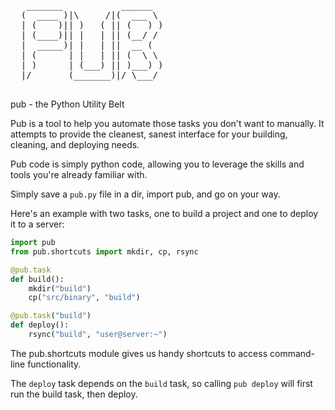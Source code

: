 <pre>
   _______           ______  
  (  ____ )|\     /|(  ___ \ 
  | (    )|| )   ( || (   ) )
  | (____)|| |   | || (__/ / 
  |  _____)| |   | ||  __ (  
  | (      | |   | || (  \ \ 
  | )      | (___) || )___) )
  |/       (_______)|/ \___/ 

</pre>

pub - the Python Utility Belt

Pub is a tool to help you automate those tasks you don't want to manually. It
attempts to provide the cleanest, sanest interface for your building, cleaning,
and deploying needs.

Pub code is simply python code, allowing you to leverage the skills and tools
you're already familiar with.

Simply save a `pub.py` file in a dir, import pub, and go on your way.

Here's an example with two tasks, one to build a project and one to deploy it
to a server:

```python
import pub
from pub.shortcuts import mkdir, cp, rsync

@pub.task
def build():
    mkdir("build")
    cp("src/binary", "build")

@pub.task("build")
def deploy():
    rsync("build", "user@server:~")
```

The pub.shortcuts module gives us handy shortcuts to access command-line
functionality.

The `deploy` task depends on the `build` task, so calling `pub deploy`
will first run the build task, then deploy.
